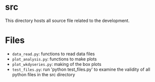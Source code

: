 # src
This directory hosts all source file related to the development.

# Files
* `data_read.py`: functions to read data files
* `plot_analysis.py`: functions to make plots
* `plot_wkdyseries.py`: making of the box plots
* `test_files.py`: run 'python test_files.py' to examine the validity of all python files in the src directory